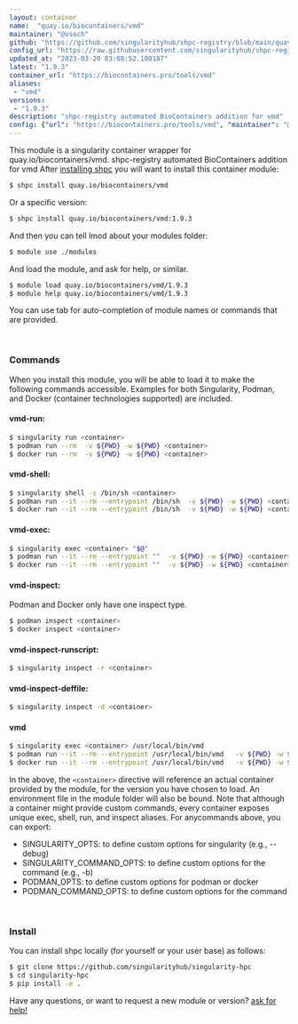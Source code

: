 ```yaml
---
layout: container
name:  "quay.io/biocontainers/vmd"
maintainer: "@vsoch"
github: "https://github.com/singularityhub/shpc-registry/blob/main/quay.io/biocontainers/vmd/container.yaml"
config_url: "https://raw.githubusercontent.com/singularityhub/shpc-registry/main/quay.io/biocontainers/vmd/container.yaml"
updated_at: "2023-03-20 03:08:52.100187"
latest: "1.9.3"
container_url: "https://biocontainers.pro/tools/vmd"
aliases:
 - "vmd"
versions:
 - "1.9.3"
description: "shpc-registry automated BioContainers addition for vmd"
config: {"url": "https://biocontainers.pro/tools/vmd", "maintainer": "@vsoch", "description": "shpc-registry automated BioContainers addition for vmd", "latest": {"1.9.3": "sha256:c8ccfdd9efd621cee192c7b58ee986f030c251b89b203b68dd830938f67b0d28"}, "tags": {"1.9.3": "sha256:c8ccfdd9efd621cee192c7b58ee986f030c251b89b203b68dd830938f67b0d28"}, "docker": "quay.io/biocontainers/vmd", "aliases": {"vmd": "/usr/local/bin/vmd"}}
---
```


This module is a singularity container wrapper for quay.io/biocontainers/vmd.
shpc-registry automated BioContainers addition for vmd
After [installing shpc](#install) you will want to install this container module:


```bash
$ shpc install quay.io/biocontainers/vmd
```

Or a specific version:

```bash
$ shpc install quay.io/biocontainers/vmd:1.9.3
```

And then you can tell lmod about your modules folder:

```bash
$ module use ./modules
```

And load the module, and ask for help, or similar.

```bash
$ module load quay.io/biocontainers/vmd/1.9.3
$ module help quay.io/biocontainers/vmd/1.9.3
```

You can use tab for auto-completion of module names or commands that are provided.

<br>

### Commands

When you install this module, you will be able to load it to make the following commands accessible.
Examples for both Singularity, Podman, and Docker (container technologies supported) are included.

#### vmd-run:

```bash
$ singularity run <container>
$ podman run --rm  -v ${PWD} -w ${PWD} <container>
$ docker run --rm  -v ${PWD} -w ${PWD} <container>
```

#### vmd-shell:

```bash
$ singularity shell -s /bin/sh <container>
$ podman run --it --rm --entrypoint /bin/sh  -v ${PWD} -w ${PWD} <container>
$ docker run --it --rm --entrypoint /bin/sh  -v ${PWD} -w ${PWD} <container>
```

#### vmd-exec:

```bash
$ singularity exec <container> "$@"
$ podman run --it --rm --entrypoint ""  -v ${PWD} -w ${PWD} <container> "$@"
$ docker run --it --rm --entrypoint ""  -v ${PWD} -w ${PWD} <container> "$@"
```

#### vmd-inspect:

Podman and Docker only have one inspect type.

```bash
$ podman inspect <container>
$ docker inspect <container>
```

#### vmd-inspect-runscript:

```bash
$ singularity inspect -r <container>
```

#### vmd-inspect-deffile:

```bash
$ singularity inspect -d <container>
```


#### vmd

```bash
$ singularity exec <container> /usr/local/bin/vmd
$ podman run --it --rm --entrypoint /usr/local/bin/vmd   -v ${PWD} -w ${PWD} <container> -c " $@"
$ docker run --it --rm --entrypoint /usr/local/bin/vmd   -v ${PWD} -w ${PWD} <container> -c " $@"
```



In the above, the `<container>` directive will reference an actual container provided
by the module, for the version you have chosen to load. An environment file in the
module folder will also be bound. Note that although a container
might provide custom commands, every container exposes unique exec, shell, run, and
inspect aliases. For anycommands above, you can export:

 - SINGULARITY_OPTS: to define custom options for singularity (e.g., --debug)
 - SINGULARITY_COMMAND_OPTS: to define custom options for the command (e.g., -b)
 - PODMAN_OPTS: to define custom options for podman or docker
 - PODMAN_COMMAND_OPTS: to define custom options for the command

<br>

### Install

You can install shpc locally (for yourself or your user base) as follows:

```bash
$ git clone https://github.com/singularityhub/singularity-hpc
$ cd singularity-hpc
$ pip install -e .
```

Have any questions, or want to request a new module or version? [ask for help!](https://github.com/singularityhub/singularity-hpc/issues)